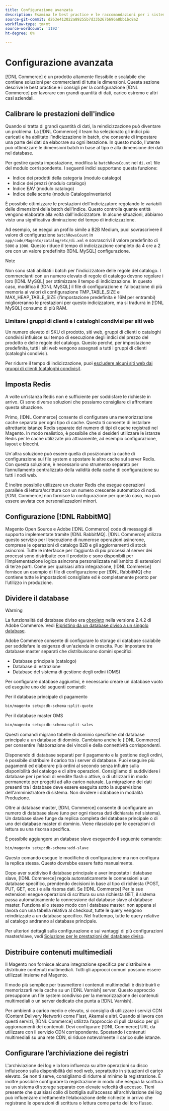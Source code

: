 ```yaml
---
title: Configurazione avanzata
description: Esamina le best practice e le raccomandazioni per i sistemi aziendali di grandi dimensioni progettati per elaborare grandi volumi di dati.
source-git-commit: d263e412022a89255b7d33b267b696a8bb1bc8a2
workflow-type: tm+mt
source-wordcount: '1192'
ht-degree: 0%

---
```



# Configurazione avanzata

[!DNL Commerce] è un prodotto altamente flessibile e scalabile che contiene soluzioni per commercianti di tutte le dimensioni. Questa sezione descrive le best practice e i consigli per la configurazione [!DNL Commerce] per lavorare con grandi quantità di dati, carico estremo e altri casi aziendali.

## Calibrare le prestazioni dell&#39;indice

Quando si tratta di grandi quantità di dati, la reindicizzazione può diventare un problema. La [!DNL Commerce] il team ha selezionato gli indici più caricati e ha abilitato l’indicizzazione in batch, che consente di impostare una parte dei dati da elaborare su ogni iterazione. In questo modo, l&#39;utente può ottimizzare le dimensioni batch in base al tipo e alla dimensione dei dati nel database.

Per gestire questa impostazione, modifica la `batchRowsCount` nel `di.xml` file del modulo corrispondente. I seguenti indici supportano questa funzione:

* Indice dei prodotti della categoria (modulo catalogo)
* Indice dei prezzi (modulo catalogo)
* Indice EAV (modulo catalogo)
* Indice delle scorte (modulo CatalogoInventario)

È possibile ottimizzare le prestazioni dell&#39;indicizzatore regolando le variabili delle dimensioni della batch dell&#39;indice. Questo controlla quante entità vengono elaborate alla volta dall&#39;indicizzatore. In alcune situazioni, abbiamo visto una significativa diminuzione del tempo di indicizzazione.

Ad esempio, se esegui un profilo simile a B2B Medium, puoi sovrascrivere il valore di configurazione `batchRowsCount` in `app/code/Magento/catalog/etc/di.xml` e sovrascrivi il valore predefinito di `5000` a `1000`. Questo riduce il tempo di indicizzazione completo da 4 ore a 2 ore con un valore predefinito [!DNL MySQL] configurazione.

>[!NOTE]
>
>Non sono stati abilitati i batch per l&#39;indicizzatore delle regole del catalogo. I commercianti con un numero elevato di regole di catalogo devono regolare i loro [!DNL MySQL] per ottimizzare il tempo di indicizzazione. In questo caso, modifica il [!DNL MySQL] il file di configurazione e l&#39;allocazione di più memoria ai valori di configurazione TMP_TABLE_SIZE e MAX_HEAP_TABLE_SIZE (l&#39;impostazione predefinita è 16M per entrambi) miglioreranno le prestazioni per questo indicizzatore, ma si tradurrà in [!DNL MySQL] consumo di più RAM.

### Limitare i gruppi di clienti e i cataloghi condivisi per siti web

Un numero elevato di SKU di prodotto, siti web, gruppi di clienti o cataloghi condivisi influisce sul tempo di esecuzione degli indici del prezzo del prodotto e delle regole del catalogo. Questo perché, per impostazione predefinita, tutti i siti web vengono assegnati a tutti i gruppi di clienti (cataloghi condivisi).

Per ridurre il tempo di indicizzazione, puoi [escludere alcuni siti web dai gruppi di clienti (cataloghi condivisi)](https://developer.adobe.com/commerce/php/development/components/indexing/optimization/#customer-group-limitations-by-websites).

## Imposta Redis

A volte un’istanza Redis non è sufficiente per soddisfare le richieste in arrivo. Ci sono diverse soluzioni che possiamo consigliare di affrontare questa situazione.

Primo, [!DNL Commerce] consente di configurare una memorizzazione cache separata per ogni tipo di cache. Questo ti consente di installare altrettante istanze Redis separate del numero di tipi di cache registrati nel Magento. In modo realistico, è possibile che si desideri utilizzare le istanze Redis per le cache utilizzate più attivamente, ad esempio configurazione, layout e blocchi.

Un&#39;altra soluzione può essere quella di posizionare la cache di configurazione sul file system e spostare le altre cache sul server Redis. Con questa soluzione, è necessario uno strumento separato per l’annullamento centralizzato della validità della cache di configurazione su tutti i nodi web.

È inoltre possibile utilizzare un cluster Redis che esegue operazioni parallele di lettura/scrittura con un numero crescente automatico di nodi. [!DNL Commerce] non fornisce la configurazione per questo caso, ma può essere avviata con personalizzazioni minori.

## Configurazione [!DNL RabbitMQ]

Magento Open Source e Adobe [!DNL Commerce] code di messaggi di supporto implementate tramite [!DNL RabbitMQ]. [!DNL Commerce] utilizza questo servizio per l’esecuzione di numerose operazioni asincrone, comprese le operazioni di catalogo B2B e gli aggiornamenti di stock asincroni. Tutte le interfacce per l’aggiunta di più processi al server dei processi sono distribuite con il prodotto e sono disponibili per l’implementazione logica asincrona personalizzata nell’ambito di estensioni di terze parti. Come per qualsiasi altra integrazione, [!DNL Commerce] fornisce un esempio di file di configurazione per [!DNL RabbitMQ] che contiene tutte le impostazioni consigliate ed è completamente pronto per l’utilizzo in produzione.

## Dividere il database

>[!WARNING]
>
>La funzionalità del database diviso era [obsoleto](https://community.magento.com/t5/Magento-DevBlog/Deprecation-of-Split-Database-in-Magento-Commerce/ba-p/465187) nella versione 2.4.2 di Adobe Commerce. Vedi [Ripristino da un database diviso a un singolo database](../configuration/storage/revert-split-database.md).

Adobe Commerce consente di configurare lo storage di database scalabile per soddisfare le esigenze di un&#39;azienda in crescita. Puoi impostare tre database master separati che distribuiscono domini specifici:

* Database principale (catalogo)
* Database di estrazione
* Database del sistema di gestione degli ordini (OMS)

Per configurare database aggiuntivi, è necessario creare un database vuoto ed eseguire uno dei seguenti comandi:

Per il database principale di pagamento

```bash
bin/magento setup:db-schema:split-quote
```

Per il database master OMS

```bash
bin/magento setup:db-schema:split-sales
```

Questi comandi migrano tabelle di dominio specifiche dal database principale a un database di dominio. Cambiano anche le [!DNL Commerce] per consentire l’elaborazione dei vincoli e della connettività corrispondenti.

Disponendo di database separati per il pagamento e la gestione degli ordini, è possibile distribuire il carico tra i server di database. Puoi eseguire più pagamenti ed elaborare più ordini al secondo senza influire sulla disponibilità del catalogo e di altre operazioni. Consigliamo di suddividere i database per i periodi di vendite flash o attive, o di utilizzarli in modo permanente per progetti ad alto carico naturale. La migrazione dei dati presenti tra i database deve essere eseguita sotto la supervisione dell&#39;amministratore di sistema.  Non dividere i database in modalità Produzione.

Oltre ai database master, [!DNL Commerce] consente di configurare un numero di database slave (uno per ogni risorsa dati dichiarata nel sistema). Un database slave funge da replica completa del database principale o di uno dei database master di dominio. Viene rilasciato per le operazioni di lettura su una risorsa specifica.

È possibile aggiungere un database slave eseguendo il seguente comando:

```bash
bin/magento setup:db-schema:add-slave
```

Questo comando esegue le modifiche di configurazione ma non configura la replica stessa. Questo dovrebbe essere fatto manualmente.

Dopo aver suddiviso il database principale e aver impostato i database slave, [!DNL Commerce] regola automaticamente le connessioni a un database specifico, prendendo decisioni in base al tipo di richiesta (POST, PUT, GET, ecc.) e alla risorsa dati. Se [!DNL Commerce] Per le sue estensioni esegue operazioni di scrittura su una richiesta GET, il sistema passa automaticamente la connessione dal database slave al database master. Funziona allo stesso modo con i database master: non appena si lavora con una tabella relativa al checkout, tutte le query vengono reindirizzate a un database specifico. Nel frattempo, tutte le query relative al catalogo andranno al database principale.

Per ulteriori dettagli sulla configurazione e sui vantaggi di più configurazioni master/slave, vedi
[Soluzione per le prestazioni del database diviso](../configuration/storage/multi-master.md).

## Distribuire contenuti multimediali

Il Magento non fornisce alcuna integrazione specifica per distribuire e distribuire contenuti multimediali. Tutti gli approcci comuni possono essere utilizzati insieme nel Magento.

Il modo più semplice per trasmettere i contenuti multimediali è distribuirli e memorizzarli nella cache su un [!DNL Varnish] server. Questo approccio presuppone un file system condiviso per la memorizzazione dei contenuti multimediali o un server dedicato che punta a [!DNL Varnish].

Per ambienti a carico medio e elevato, si consiglia di utilizzare i servizi CDN (Content Delivery Network) come Flast, Akamai e altri. Quando si lavora con questi servizi, [!DNL Commerce] utilizza l’approccio di pull classico per gli aggiornamenti dei contenuti. Devi configurare [!DNL Commerce] URL da utilizzare con il servizio CDN corrispondente. Spostando i contenuti multimediali su una rete CDN, si riduce notevolmente il carico sulle istanze.

## Configurare l’archiviazione dei registri

L&#39;archiviazione dei log e la loro influenza su altre operazioni su disco influiscono sulla disponibilità dei nodi web, soprattutto in situazioni di carico elevato. Se non ti serve, consigliamo di ridurre al minimo la registrazione. È inoltre possibile configurare la registrazione in modo che esegua la scrittura su un sistema di storage separato con elevate velocità di accesso. Tieni presente che qualsiasi collo di bottiglia sull’accesso all’archiviazione dei log può influenzare direttamente l’elaborazione delle richieste in arrivo che registrano le operazioni di scrittura o lettura come parte del loro flusso.
